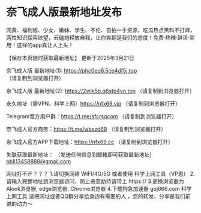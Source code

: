 # 奈飞成人版最新地址发布

网黄、福利姬、少女、嫩妹、学生、不伦、自拍一手资源，吃瓜热点黑料不打烊，两性知识探索欲望，云磕炮释放自我，让你爽翻是我们的态度！免费·热辣·鲜活·实用！这样的app真让人上头！

【保存本页随时获取最新地址】 更新于2025年3月21日

奈飞成人版 最新地址(1): https://phc0eq6.5ce4df5j.top （请复制到浏览器打开）

奈飞成人版 最新地址(2): https://2wlk5b.q6stp4yn.top （请复制到浏览器打开）

永久地址（需VPN、科学上网）https://nfx69.vip （请复制到浏览器打开）

Telegram官方用户群：https://t.me/sfcrsqcom （请复制到浏览器打开）

奈飞成人官方商务：https://t.me/wbxzd69  （请复制到浏览器打开）

奈飞成人官方APP下载地址：https://nfx69.cc （请复制到浏览器打开）

失联获取最新地址： （发送任何信息到邮箱即可获取最新地址） bbll13458888@gmail.com

网址打不开？？？ 1.请切换网络 WIFI/4G/5G 或者使用 科学上网工具（VP恩） 2.请输入完整地址到浏览器访问，防止恶意劫持请带上 https:// 3.更换浏览器为Alook浏览器, edge浏览器, Chrome浏览器 4.下载狗急加速器 goj666.com 科学上网工具 请把网址或者QQ群分享给身边有需要的人 ，您的转发、分享是我们前进的动力～

